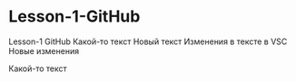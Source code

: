 # Lesson-1-GitHub
Lesson-1 GitHub
Какой-то текст
Новый текст
Изменения в тексте в VSC 
Новые изменения

Какой-то текст